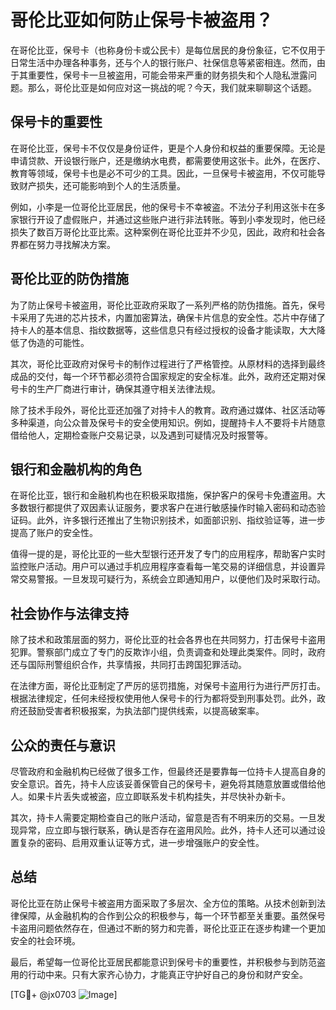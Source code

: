 # 哥伦比亚如何防止保号卡被盗用？

在哥伦比亚，保号卡（也称身份卡或公民卡）是每位居民的身份象征，它不仅用于日常生活中办理各种事务，还与个人的银行账户、社保信息等紧密相连。然而，由于其重要性，保号卡一旦被盗用，可能会带来严重的财务损失和个人隐私泄露问题。那么，哥伦比亚是如何应对这一挑战的呢？今天，我们就来聊聊这个话题。

## 保号卡的重要性

在哥伦比亚，保号卡不仅仅是身份证件，更是个人身份和权益的重要保障。无论是申请贷款、开设银行账户，还是缴纳水电费，都需要使用这张卡。此外，在医疗、教育等领域，保号卡也是必不可少的工具。因此，一旦保号卡被盗用，不仅可能导致财产损失，还可能影响到个人的生活质量。

例如，小李是一位哥伦比亚居民，他的保号卡不幸被盗。不法分子利用这张卡在多家银行开设了虚假账户，并通过这些账户进行非法转账。等到小李发现时，他已经损失了数百万哥伦比亚比索。这种案例在哥伦比亚并不少见，因此，政府和社会各界都在努力寻找解决方案。

## 哥伦比亚的防伪措施

为了防止保号卡被盗用，哥伦比亚政府采取了一系列严格的防伪措施。首先，保号卡采用了先进的芯片技术，内置加密算法，确保卡片信息的安全性。芯片中存储了持卡人的基本信息、指纹数据等，这些信息只有经过授权的设备才能读取，大大降低了伪造的可能性。

其次，哥伦比亚政府对保号卡的制作过程进行了严格管控。从原材料的选择到最终成品的交付，每一个环节都必须符合国家规定的安全标准。此外，政府还定期对保号卡的生产厂商进行审计，确保其遵守相关法律法规。

除了技术手段外，哥伦比亚还加强了对持卡人的教育。政府通过媒体、社区活动等多种渠道，向公众普及保号卡的安全使用知识。例如，提醒持卡人不要将卡片随意借给他人，定期检查账户交易记录，以及遇到可疑情况及时报警等。

## 银行和金融机构的角色

在哥伦比亚，银行和金融机构也在积极采取措施，保护客户的保号卡免遭盗用。大多数银行都提供了双因素认证服务，要求客户在进行敏感操作时输入密码和动态验证码。此外，许多银行还推出了生物识别技术，如面部识别、指纹验证等，进一步提高了账户的安全性。

值得一提的是，哥伦比亚的一些大型银行还开发了专门的应用程序，帮助客户实时监控账户活动。用户可以通过手机应用程序查看每一笔交易的详细信息，并设置异常交易警报。一旦发现可疑行为，系统会立即通知用户，以便他们及时采取行动。

## 社会协作与法律支持

除了技术和政策层面的努力，哥伦比亚的社会各界也在共同努力，打击保号卡盗用犯罪。警察部门成立了专门的反欺诈小组，负责调查和处理此类案件。同时，政府还与国际刑警组织合作，共享情报，共同打击跨国犯罪活动。

在法律方面，哥伦比亚制定了严厉的惩罚措施，对保号卡盗用行为进行严厉打击。根据法律规定，任何未经授权使用他人保号卡的行为都将受到刑事处罚。此外，政府还鼓励受害者积极报案，为执法部门提供线索，以提高破案率。

## 公众的责任与意识

尽管政府和金融机构已经做了很多工作，但最终还是要靠每一位持卡人提高自身的安全意识。首先，持卡人应该妥善保管自己的保号卡，避免将其随意放置或借给他人。如果卡片丢失或被盗，应立即联系发卡机构挂失，并尽快补办新卡。

其次，持卡人需要定期检查自己的账户活动，留意是否有不明来历的交易。一旦发现异常，应立即与银行联系，确认是否存在盗用风险。此外，持卡人还可以通过设置复杂的密码、启用双重认证等方式，进一步增强账户的安全性。

## 总结

哥伦比亚在防止保号卡被盗用方面采取了多层次、全方位的策略。从技术创新到法律保障，从金融机构的合作到公众的积极参与，每一个环节都至关重要。虽然保号卡盗用问题依然存在，但通过不断的努力和完善，哥伦比亚正在逐步构建一个更加安全的社会环境。

最后，希望每一位哥伦比亚居民都能意识到保号卡的重要性，并积极参与到防范盗用的行动中来。只有大家齐心协力，才能真正守护好自己的身份和财产安全。

[TG💪+ @jx0703 ![Image](https://github.com/user-attachments/assets/dbca1d08-cadb-493c-b0ec-ad6f7a83f270)]